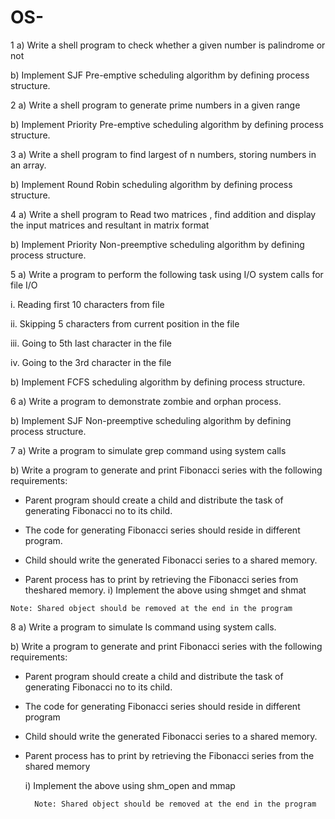 # OS-
1 a) Write a shell program to check whether a given number is palindrome or not 

b) Implement SJF Pre-emptive scheduling algorithm by defining process structure. 

2 a) Write a shell program to generate  prime numbers in a given range 

b) Implement Priority Pre-emptive scheduling algorithm by defining process structure. 

3 a) Write a shell program to find largest of n numbers, storing numbers in an array.

b) Implement Round Robin scheduling algorithm by defining process structure.  

4 a) Write a shell program to Read two matrices , find addition and display the input matrices and resultant in matrix format 

b) Implement Priority Non-preemptive scheduling algorithm by defining process structure.

5 a) Write a program to perform the following task using I/O system calls for file I/O 

  i. Reading first 10 characters from file 
  
  ii. Skipping 5 characters from current position in the file 
  
  iii. Going to 5th  last character in the file 
  
  iv. Going to the 3rd character in the file

b) Implement FCFS scheduling algorithm by defining process structure. 

6 a) Write a program to demonstrate zombie and orphan process. 

b) Implement SJF Non-preemptive scheduling algorithm by defining 
process structure. 

7 a) Write a program to simulate grep command using system calls 
 
b) Write a program to generate and print Fibonacci series with the 
following requirements: 

   - Parent program should create a child and distribute the task of generating Fibonacci no to its child.

   - The code for generating Fibonacci series should reside in different program.

   - Child should write the generated Fibonacci series to a shared memory.
    
   - Parent process has to print by retrieving the Fibonacci series from theshared memory. 
i)    Implement the above using shmget and shmat

    Note: Shared object should be removed at the end in the program

8 a) Write a program to simulate ls command using system calls. 
 
b) Write a program to generate and print Fibonacci series with the following requirements: 

   - Parent program should create a child and distribute the task of generating Fibonacci no to its child.
 
   - The code for generating Fibonacci series should reside in different program
    
   - Child should write the generated Fibonacci series to a shared memory.
    
   - Parent process has to print by retrieving the Fibonacci series from the shared memory
    
      i)    Implement the above using shm_open and mmap
     
           Note: Shared object should be removed at the end in the program 
